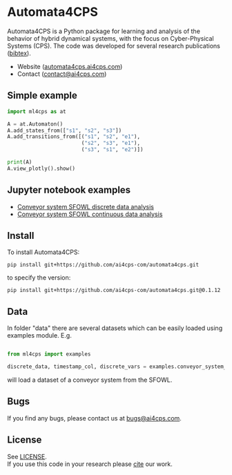 # Automata4CPS 

Automata4CPS is a Python package for learning and analysis 
of the behavior of hybrid dynamical systems, with the focus on 
Cyber-Physical Systems (CPS).
The code was developed for several research publications ([bibtex](cite.bib)).

-   Website ([automata4cps.ai4cps.com](http://automata4cps.ai4cps.com))
-   Contact ([contact@ai4cps.com](mailto:contact@ai4cps.com))


## Simple example

```python
import ml4cps as at

A = at.Automaton()
A.add_states_from(["s1", "s2", "s3"])
A.add_transitions_from([("s1", "s2", "e1"),
                        ("s2", "s3", "e1"),
                        ("s3", "s1", "e2")])

print(A)
A.view_plotly().show()
 ```

## Jupyter notebook examples

- [Conveyor system SFOWL discrete data analysis](notebooks/Conveyors_SFOWL_discrete.ipynb)
- [Conveyor system SFOWL continuous data analysis](notebooks/Conveyors_SFOWL_cont.ipynb)


## Install

To install Automata4CPS:

```
pip install git+https://github.com/ai4cps-com/automata4cps.git
```

to specify the version:

```
pip install git+https://github.com/ai4cps-com/automata4cps.git@0.1.12
```

## Data

In folder "data" there are several datasets which can be easily loaded using examples module.
E.g.

```python

from ml4cps import examples

discrete_data, timestamp_col, discrete_vars = examples.conveyor_system_sfowl("discrete")
```
will load a dataset of a conveyor system from the SFOWL.

## Bugs
If you find any bugs, please contact us at [bugs@ai4cps.com](mailto:bugs@ai4cps.com).


## License

See [LICENSE](LICENSE).  
If you use this code in your research please [cite](cite.bib) our work. 

